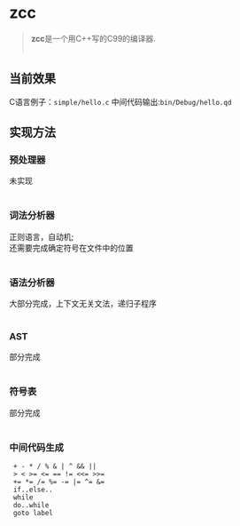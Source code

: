 # zcc
> **zcc**是一个用C++写的C99的编译器.
<br><br>

## 当前效果
C语言例子：`simple/hello.c`
中间代码输出:`bin/Debug/hello.qd`

## 实现方法

### 预处理器
未实现
<br><br>

### 词法分析器
正则语言，自动机;<br>
还需要完成确定符号在文件中的位置
<br><br>

### 语法分析器
大部分完成，上下文无关文法，递归子程序
<br><br>

### AST
部分完成
<br><br>

### 符号表
部分完成
<br><br>

### 中间代码生成
```
 + - * / % & | ^ && || 
 > < >= <= == != <<= >>=
 += *= /= %= -= |= ^= &= 
 if..else..
 while
 do..while
 goto label
 ```
<br><br>
